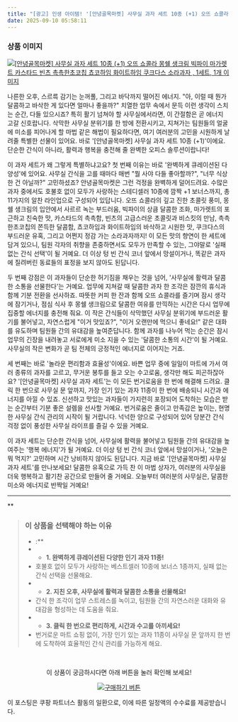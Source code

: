 ```yaml
---
title: "[광고] 인생 아이템! '[안녕골목마켓] 사무실 과자 세트 10종 (+1) 오뜨 쇼콜라 몽쉘 생크림 빅파이 마가렛트 카스타드 빈츠 촉촉한초코칩 쵸코하임 화이트하임 쿠크다스 소라과자 , 1세트, 1개'을(를) 만나보세요."
date: 2025-09-10 05:58:11
---
```

### 상품 이미지
[![[안녕골목마켓] 사무실 과자 세트 10종 (+1) 오뜨 쇼콜라 몽쉘 생크림 빅파이 마가렛트 카스타드 빈츠 촉촉한초코칩 쵸코하임 화이트하임 쿠크다스 소라과자 , 1세트, 1개 이미지](https://ads-partners.coupang.com/image1/EwlbFHykE03rat66ExK5TzoLyRS_yaqMKFNA2ndT5F1ktYR8dJiiF22VBpUjiTDtGCGM3cSYMp90VPibEDVVDc4fl2NgRyHXz2hMcAReaBWsK0KNPGhkEJ_XwLsdmYbC3dQY7rpH8OulLD1tXp7G0pBwqbnYclUl8i2haqbaJHNMIl5a9DRWDrDrVeuNwpCMlg0CuMufz5-8DgafeVa1jtwk6n_cB6d1bWx7Vm3txA3noUKWFtym_RdbC7y3YxO_equ0W3H--rEhb2m4Fp1KIhvQn5jSUwdpzi-cixX5v7dqejNWtgL0gUs=)](https://link.coupang.com/re/AFFSDP?lptag=AF8916626&pageKey=7548489346&itemId=19859848040&vendorItemId=81319208691&traceid=V0-153-ad43430e95ba989e&clickBeacon=15155770-8e0b-11f0-a417-2e98ce3f73a8%7E3&requestid=20250910145749779170334498&token=31850C%7CMIXED)

나른한 오후, 스르륵 감기는 눈꺼풀, 그리고 바닥까지 떨어진 에너지. "아, 이럴 때 뭔가 달콤하고 바삭한 게 있다면 얼마나 좋을까?" 치열한 업무 속에서 문득 이런 생각이 스치는 순간, 다들 있으시죠? 특히 활기 넘쳐야 할 사무실에서라면, 이 간절함은 곧 에너지 고갈 신호랍니다. 삭막한 사무실 분위기를 한 방에 전환시키고, 지쳐가는 팀원들의 얼굴에 미소를 피어나게 할 마법 같은 해법이 필요하다면, 여기 여러분의 고민을 시원하게 날려줄 특별한 선물이 있어요. 바로 '[안녕골목마켓] 사무실 과자 세트 10종 (+1)'이에요. 단순한 간식이 아니라, 활력과 행복을 충전해 줄 완벽한 오피스 솔루션이랍니다!

이 과자 세트가 왜 그렇게 특별하냐고요? 첫 번째 이유는 바로 '완벽하게 큐레이션된 다양성'에 있어요. 사무실 간식을 고를 때마다 매번 "뭘 사야 다들 좋아할까?", "너무 식상한 건 아닐까?" 고민하셨죠? 안녕골목마켓은 그런 걱정을 완벽하게 덜어드려요. 수많은 과자 중에서도 호불호 없이 모두가 사랑하는 스테디셀러 10종에 깜짝 +1 보너스까지, 총 11가지의 알찬 라인업으로 구성되어 있답니다. 오뜨 쇼콜라의 깊고 진한 초콜릿 풍미, 몽쉘 생크림의 입안에서 사르르 녹는 부드러움, 빅파이의 상큼 달콤한 조화, 마가렛트의 포근하고 친숙한 맛, 카스타드의 촉촉함, 빈츠의 고급스러운 초콜릿과 비스킷의 만남, 촉촉한초코칩의 쫀득한 달콤함, 쵸코하임과 화이트하임의 바삭하고 시원한 맛, 쿠크다스의 부드러운 유혹, 그리고 어쩐지 정감 가는 소라과자까지! 이 모든 맛의 향연이 한 세트에 담겨 있으니, 팀원 각자의 취향을 존중하면서도 모두가 만족할 수 있는, 그야말로 '실패 없는 간식 선택'이 될 거예요. 더 이상 텅 빈 간식 코너 앞에서 망설이거나, 똑같은 과자에 질려버린 동료들의 표정을 보지 않아도 된답니다.

두 번째 강점은 이 과자들이 단순한 허기짐을 채우는 것을 넘어, '사무실에 활력과 달콤한 소통을 선물한다'는 거예요. 업무에 지쳐갈 때 달콤한 과자 한 조각은 잠깐의 휴식과 함께 기분 전환을 선사하죠. 따뜻한 커피 한 잔과 함께 오뜨 쇼콜라를 즐기며 잠시 생각에 잠기거나, 점심 식사 후 몽쉘 생크림으로 달콤한 여유를 만끽하는 시간은 다시 업무에 집중할 에너지를 충전해 줘요. 이 작은 간식들이 삭막했던 사무실 분위기에 부드러운 활기를 불어넣고, 자연스럽게 "이거 맛있죠?", "이거 오랜만에 먹으니 좋네요!" 같은 대화를 유도하며 팀원들 간의 유대감을 높여준답니다. 함께 과자를 나누어 먹는 순간은 잠시 업무의 긴장을 내려놓고 서로에게 미소 지을 수 있는 '달콤한 소통의 시간'이 될 거예요. 사무실의 작은 변화가 곧 팀 전체의 긍정적인 에너지로 이어지는 거죠.

세 번째는 바로 '놀라운 편리함과 효율성'이에요. 바쁜 업무 중에 일일이 마트에 가서 여러 종류의 과자를 고르고, 무거운 봉투를 들고 오는 수고로움, 생각만 해도 피곤하잖아요? '[안녕골목마켓] 사무실 과자 세트'는 이 모든 번거로움을 한 번에 해결해 드려요. 클릭 한 번으로 사무실 문 앞까지, 가장 인기 있는 과자 11종이 한 번에 배송되니 시간과 에너지를 아낄 수 있죠. 신선하고 맛있는 과자들이 가지런히 포장되어 도착하는 모습은 받는 순간부터 기분 좋은 설렘을 선사할 거예요. 번거로움은 줄이고 만족감은 높이는, 현명한 사무실 간식 관리의 시작이 될 거랍니다. 넉넉한 양으로 구성되어 있어 당분간 간식 걱정 없이 풍성한 사무실 라이프를 즐길 수 있을 거예요.

이 과자 세트는 단순한 간식을 넘어, 사무실에 활력을 불어넣고 팀원들 간의 유대감을 높여주는 '행복 에너지'가 될 거예요. 더 이상 텅 빈 간식 코너 앞에서 망설이거나, '오늘은 뭐 먹지?' 고민하며 시간 낭비하지 않아도 된답니다. 지금 바로 '[안녕골목마켓] 사무실 과자 세트'를 만나보세요! 달콤한 유혹으로 가득 찬 이 마법 상자가, 여러분의 사무실을 더욱 행복하고 활기찬 공간으로 만들어 줄 거에요. 오늘부터 여러분의 사무실은, 달콤한 미소와 에너지로 반짝일 거예요!

---

**


> ### 이 상품을 선택해야 하는 이유
> - :**
> - *   **1. 완벽하게 큐레이션된 다양한 인기 과자 11종!**
> - 호불호 없이 모두가 사랑하는 베스트셀러 10종에 보너스 1종까지, 실패 없는 간식 선택을 선물해요.
> - *   **2. 지친 오후, 사무실에 활력과 달콤한 소통을 선물해요!**
> - 간식 한 조각이 업무 스트레스를 녹이고, 팀원들 간의 자연스러운 대화와 유대감을 형성하는 데 도움을 줘요.
> - *   **3. 클릭 한 번으로 편리하게, 시간과 수고를 아끼세요!**
> - 번거로운 마트 쇼핑 없이, 가장 인기 있는 과자 11종이 사무실 문 앞까지 한 번에 도착하여 효율적인 간식 관리를 가능하게 해요.


<br>

<div align="center">
  <p>이 상품이 궁금하시다면 아래 버튼을 눌러 확인해 보세요!</p>
  <a href="https://link.coupang.com/re/AFFSDP?lptag=AF8916626&pageKey=7548489346&itemId=19859848040&vendorItemId=81319208691&traceid=V0-153-ad43430e95ba989e&clickBeacon=15155770-8e0b-11f0-a417-2e98ce3f73a8%7E3&requestid=20250910145749779170334498&token=31850C%7CMIXED" target="_blank">
    <img src="https://img.shields.io/badge/지금 바로 구매하기-FF5722?style=for-the-badge&logo=coupa&logoColor=white" alt="구매하기 버튼">
  </a>
</div>

이 포스팅은 쿠팡 파트너스 활동의 일환으로, 이에 따른 일정액의 수수료를 제공받습니다.
